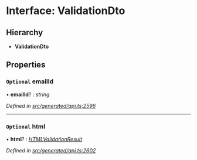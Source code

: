# Interface: ValidationDto

## Hierarchy

* **ValidationDto**

## Properties

### `Optional` emailId

• **emailId**? : *string*

*Defined in [src/generated/api.ts:2596](https://github.com/mailslurp/mailslurp-client-ts-js/blob/9736ebe/src/generated/api.ts#L2596)*

___

### `Optional` html

• **html**? : *[HTMLValidationResult](htmlvalidationresult.md)*

*Defined in [src/generated/api.ts:2602](https://github.com/mailslurp/mailslurp-client-ts-js/blob/9736ebe/src/generated/api.ts#L2602)*
